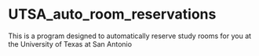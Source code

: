 # UTSA_auto_room_reservations
This is a program designed to automatically reserve study rooms for you at the University of Texas at San Antonio
